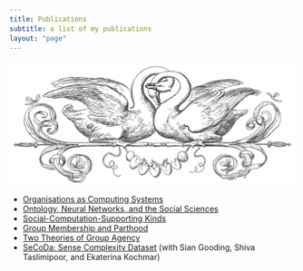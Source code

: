 ```yaml
---
title: Publications
subtitle: a list of my publications
layout: "page"
---
```


<p><img src="/assets/images/swans.jpg" alt="header of swans" align="center" /></p>

* [Organisations as Computing Systems](https://www.degruyter.com/document/doi/10.1515/jso-2020-0052/)
* [Ontology, Neural Networks, and the Social Sciences](https://link.springer.com/article/10.1007/s11229-020-03002-6)
* [Social-Computation-Supporting Kinds](https://philpapers.org/rec/STRSK)
* [Group Membership and Parthood](https://philpapers.org/rec/STRGMA-2)
* [Two Theories of Group Agency](https://philpapers.org/rec/STRTTO-16)
* [SeCoDa: Sense Complexity Dataset](https://www.aclweb.org/anthology/2020.lrec-1.730/) (with Sian Gooding, Shiva Taslimipoor, and Ekaterina Kochmar)
